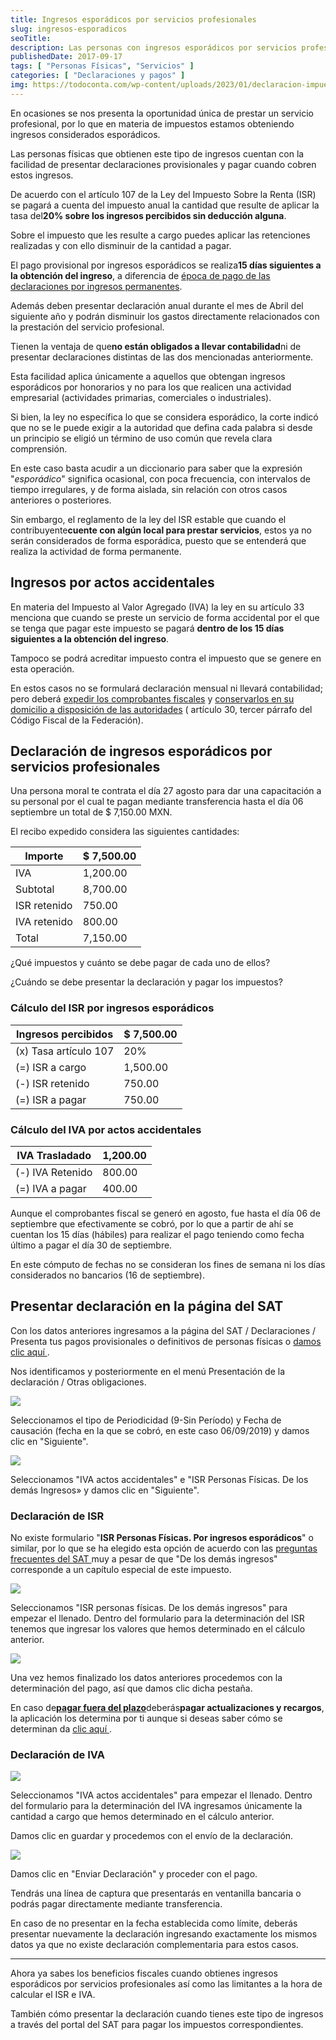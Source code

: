 ```yaml
---
title: Ingresos esporádicos por servicios profesionales
slug: ingresos-esporadicos
seoTitle:
description: Las personas con ingresos esporádicos por servicios profesionales, presentan declaraciones cuando obtengan efectivamente dichos ingresos.
publishedDate: 2017-09-17
tags: [ "Personas Físicas", "Servicios" ]
categories: [ "Declaraciones y pagos" ]
img: https://todoconta.com/wp-content/uploads/2023/01/declaracion-impuestos-servicios-profesionales.jpeg
---
```



En ocasiones se nos presenta la oportunidad única de prestar un servicio profesional, por lo que en materia de impuestos
estamos obteniendo ingresos considerados esporádicos.

Las personas físicas que obtienen este tipo de ingresos cuentan con la facilidad de presentar declaraciones
provisionales y pagar cuando cobren estos ingresos.

De acuerdo con el artículo 107 de la Ley del Impuesto Sobre la Renta (ISR) se pagará a cuenta del impuesto anual la
cantidad que resulte de aplicar la tasa del**20% sobre los ingresos percibidos sin deducción alguna**.

Sobre el impuesto que les resulte a cargo puedes aplicar las retenciones realizadas y con ello disminuir de la cantidad
a pagar.

El pago provisional por ingresos esporádicos se realiza**15 días siguientes a la obtención del ingreso**, a diferencia
de [época de pago de las declaraciones por ingresos permanentes](/.com/cuando-pagar-impuestos/).

Además deben presentar declaración anual durante el mes de Abril del siguiente año y podrán disminuir los gastos
directamente relacionados con la prestación del servicio profesional.

Tienen la ventaja de que**no están obligados a llevar contabilidad**ni de presentar declaraciones distintas de las dos
mencionadas anteriormente.

Esta facilidad aplica únicamente a aquellos que obtengan ingresos esporádicos por honorarios y no para los que realicen
una actividad empresarial (actividades primarias, comerciales o industriales).

Si bien, la ley no específica lo que se considera esporádico, la corte indicó que no se le puede exigir a la autoridad
que defina cada palabra si desde un principio se eligió un término de uso común que revela clara comprensión.

En este caso basta acudir a un diccionario para saber que la expresión "*esporádico*" significa ocasional, con poca
frecuencia, con intervalos de tiempo irregulares, y de forma aislada, sin relación con otros casos anteriores o
posteriores.

Sin embargo, el reglamento de la ley del ISR estable que cuando el contribuyente**cuente con algún local para prestar
servicios**, estos ya no serán considerados de forma esporádica, puesto que se entenderá que realiza la actividad de
forma permanente.




Ingresos por actos accidentales
-------------------------------




En materia del Impuesto al Valor Agregado (IVA) la ley en su artículo 33 menciona que cuando se preste un servicio de
forma accidental por el que se tenga que pagar este impuesto se pagará **dentro de los 15 días siguientes a la obtención
del ingreso**.

Tampoco se podrá acreditar impuesto contra el impuesto que se genere en esta operación.

En estos casos no se formulará declaración mensual ni llevará contabilidad; pero
deberá [expedir los comprobantes fiscales](/generar-facturas-electronicas)
y [conservarlos en su domicilio a disposición de las autoridades](/conservar-contabilidad-plazo/) (
artículo 30, tercer párrafo del Código Fiscal de la Federación).




Declaración de ingresos esporádicos por servicios profesionales
---------------------------------------------------------------




Una persona moral te contrata el día 27 agosto para dar una capacitación a su personal por el cual te pagan mediante
transferencia hasta el día 06 septiembre un total de $ 7,150\.00 MXN.

El recibo expedido considera las siguientes cantidades:

| Importe      | $ 7,500\.00 |
|--------------|-------------|
| IVA          | 1,200\.00   |
| Subtotal     | 8,700\.00   |
| ISR retenido | 750\.00     |
| IVA retenido | 800\.00     |
| Total        | 7,150\.00   |

¿Qué impuestos y cuánto se debe pagar de cada uno de ellos?

¿Cuándo se debe presentar la declaración y pagar los impuestos?

### Cálculo del ISR por ingresos esporádicos

| Ingresos percibidos   | $ 7,500\.00 |
|-----------------------|-------------|
| (x) Tasa artículo 107 | 20%         |
| (\=) ISR a cargo      | 1,500\.00   |
| (\-) ISR retenido     | 750\.00     |
| (\=) ISR a pagar      | 750\.00     |

### Cálculo del IVA por actos accidentales

| IVA Trasladado    | 1,200\.00 |
|-------------------|-----------|
| (\-) IVA Retenido | 800\.00   |
| (\=) IVA a pagar  | 400\.00   |

Aunque el comprobantes fiscal se generó en agosto, fue hasta el día 06 de septiembre que efectivamente se cobró, por lo
que a partir de ahí se cuentan los 15 días (hábiles) para realizar el pago teniendo como fecha último a pagar el día 30
de septiembre.

En este cómputo de fechas no se consideran los fines de semana ni los días considerados no bancarios (16 de septiembre).




Presentar declaración en la página del SAT
------------------------------------------




Con los datos anteriores ingresamos a la página del SAT / Declaraciones / Presenta tus pagos provisionales o definitivos
de personas físicas o [damos clic aquí
](https://loginda.siat.sat.gob.mx/nidp/wsfed/ep?id=ciec&sid=0&option=credential&sid=0).

Nos identificamos y posteriormente en el menú Presentación de la declaración / Otras obligaciones.

![](https://s3-us-west-1.amazonaws.com/todoconta/2020/05/0101_seleccionar-periodo.png)

Seleccionamos el tipo de Periodicidad (9\-Sin Período) y Fecha de causación (fecha en la que se cobró, en este caso
06/09/2019\) y damos clic en "Siguiente".

![](https://s3-us-west-1.amazonaws.com/todoconta/2020/05/0102_seleccionar-obligaciones.png)

Seleccionamos "IVA actos accidentales" e "ISR Personas Físicas. De los demás Ingresos» y damos clic en "Siguiente".

### Declaración de ISR

No existe formulario "**ISR Personas Físicas. Por ingresos esporádicos**" o similar, por lo que se ha elegido esta
opción de acuerdo con las [preguntas frecuentes del SAT
](https://aplicaciones.sat.gob.mx/respuestafiscal/frmSearchResult.aspx?dato=pago)muy a pesar de que "De los demás
ingresos" corresponde a un capítulo especial de este impuesto.

![](https://s3-us-west-1.amazonaws.com/todoconta/2020/05/0103_listado-formularios.png)

Seleccionamos "ISR personas físicas. De los demás ingresos" para empezar el llenado. Dentro del formulario para la
determinación del ISR tenemos que ingresar los valores que hemos determinado en el cálculo anterior.

![](https://s3-us-west-1.amazonaws.com/todoconta/2020/05/0104_formulario-r11-isr.png)

Una vez hemos finalizado los datos anteriores procedemos con la determinación del pago, así que damos clic dicha
pestaña.

En caso de[**pagar fuera del plazo**](/cuando-pagar-impuestos/)deberás**pagar actualizaciones y
recargos**, la aplicación los determina por ti aunque si deseas saber cómo se determinan da [clic aquí
](https://sicastro.com/actualizaciones-y-recargos/).

### Declaración de IVA

![](https://s3-us-west-1.amazonaws.com/todoconta/2020/05/0105_formulario-r23-iva.png)

Seleccionamos "IVA actos accidentales" para empezar el llenado. Dentro del formulario para la determinación del IVA
ingresamos únicamente la cantidad a cargo que hemos determinado en el cálculo anterior.

Damos clic en guardar y procedemos con el envío de la declaración.

![](https://s3-us-west-1.amazonaws.com/todoconta/2020/05/0106_envio-declaracion.png)

Damos clic en "Enviar Declaración" y proceder con el pago.

Tendrás una línea de captura que presentarás en ventanilla bancaria o podrás pagar directamente mediante transferencia.

En caso de no presentar en la fecha establecida como límite, deberás presentar nuevamente la declaración ingresando
exactamente los mismos datos ya que no existe declaración complementaria para estos casos.






---




Ahora ya sabes los beneficios fiscales cuando obtienes ingresos esporádicos por servicios profesionales así como las
limitantes a la hora de calcular el ISR e IVA.

También cómo presentar la declaración cuando tienes este tipo de ingresos a través del portal del SAT para pagar los
impuestos correspondientes.



